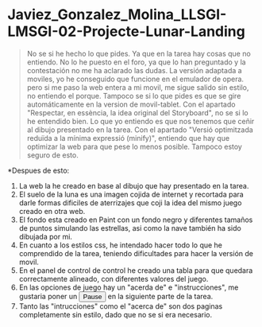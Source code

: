 # Javiez_Gonzalez_Molina_LLSGI-LMSGI-02-Projecte-Lunar-Landing
>No se si he hecho lo que pides. Ya que en la tarea hay cosas que no entiendo. No lo he puesto en el foro, ya que lo han preguntado y la contestación no me ha aclarado las dudas.
>La versión adaptada a moviles, yo he conseguido que funcione en el emulador de opera. pero si me paso la web entera a mi movil, me sigue salido sin estilo, no entiendo el porque.
>Tampoco se si lo que pides es que se gire automáticamente en la version de movil-tablet.
>Con el apartado "Respectar, en essència, la idea original del Storyboard", no se si lo he entendido bien. Lo que yo entiendo es que nos tenemos que ceñir al dibujo presentado en la tarea.
>Con el apartado "Versió optimitzada reduïda a la mínima expressió (minify)", entiendo que hay que optimizar la web para que pese lo menos posible. Tampoco estoy seguro de esto.

*Despues de esto:


1. La web la he creado en base al dibujo que hay presentado en la tarea.
2. El suelo de la luna es una imagen cojida de internet y recortada para darle formas dificiles de aterrizajes que coji la idea del mismo juego creado en otra web.
3. El fondo esta creado en Paint con un fondo negro y diferentes tamaños de puntos simulando las estrellas, asi como la nave también  ha sido dibujada por mi.
4. En cuanto a los estilos css, he intendado hacer todo lo que he comprendido de la tarea, teniendo dificultades para hacer la versión de movil.
5. En el panel de control de control he creado una tabla para que quedara correctamente alineado, con diferentes valores del juego.
6. En las opciones de juego hay un "acerda de" e "instrucciones", me gustaria poner un <button> Pause </button> en la siguiente parte de la tarea.
7. Tanto las "intrucciones" como el "acerca de" son dos paginas completamente sin estilo, dado que no se si era necesario.




